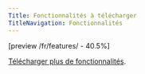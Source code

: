 ```yaml
---
Title: Fonctionnalités à télécharger
TitleNavigation: Fonctionnalités
---
```

[preview /fr/features/ - 40.5%]

[Télécharger plus de fonctionnalités](/fr/help/extensions-features).
